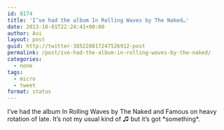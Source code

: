 ```yaml
---
id: 8174
title: 'I’ve had the album In Rolling Waves by The Naked…'
date: 2013-10-01T22:24:41+00:00
author: Avi
layout: post
guid: http://twitter-385228817247526912-post
permalink: /post/ive-had-the-album-in-rolling-waves-by-the-naked/
categories:
  - none
tags:
  - micro
  - tweet
format: status
---
```

I’ve had the album In Rolling Waves by The Naked and Famous on heavy rotation of late. It’s not my usual kind of ♫ but it’s got \*something\*.